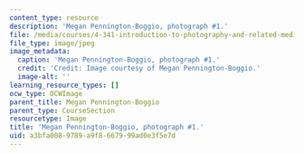 ```yaml
---
content_type: resource
description: 'Megan Pennington-Boggio, photograph #1.'
file: /media/courses/4-341-introduction-to-photography-and-related-media-fall-2007/a3bfa0089789a9f8667999ad0e3f5e7d_th_boggio1.jpg
file_type: image/jpeg
image_metadata:
  caption: 'Megan Pennington-Boggio, photograph #1.'
  credit: 'Credit: Image courtesy of Megan Pennington-Boggio.'
  image-alt: ''
learning_resource_types: []
ocw_type: OCWImage
parent_title: Megan Pennington-Boggio
parent_type: CourseSection
resourcetype: Image
title: 'Megan Pennington-Boggio, photograph #1.'
uid: a3bfa008-9789-a9f8-6679-99ad0e3f5e7d
---
```

